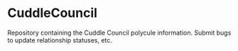 CuddleCouncil
=============

Repository containing the Cuddle Council polycule information.  Submit bugs to update relationship statuses, etc.
